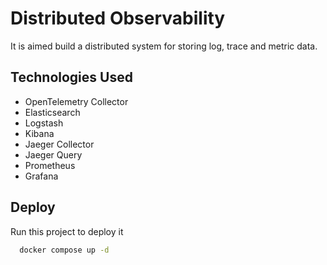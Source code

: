 # Distributed Observability

It is aimed build a distributed system for storing log, trace and metric data.


## Technologies Used

- OpenTelemetry Collector
- Elasticsearch
- Logstash
- Kibana
- Jaeger Collector
- Jaeger Query
- Prometheus
- Grafana

  
## Deploy

Run this project to deploy it

```bash
  docker compose up -d
```
